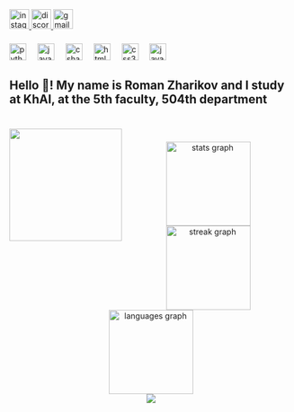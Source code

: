 <div align="left">
  <a href="https://www.instagram.com/zong1452/" target="_blank">
    <img src="https://img.shields.io/static/v1?message=Instagram&logo=instagram&label=ZONG&color=E4405F&logoColor=white&labelColor=&style=for-the-badge" height="35" alt="instagram logo"  />
  </a>
  <a href="https://discordapp.com/users/469192088525733903/" target="_blank">
    <img src="https://img.shields.io/static/v1?message=Discord&logo=discord&label=ZONG&color=7289DA&logoColor=white&labelColor=&style=for-the-badge" height="35" alt="discord logo"  />
  </a>
  <a href="r.o.zharikov@student.khai.edu" target="_blank">
    <img src="https://img.shields.io/static/v1?message=Gmail&logo=gmail&label=Roman Zharikov&color=D14836&logoColor=white&labelColor=&style=for-the-badge" height="35" alt="gmail logo"  />
  </a>
</div>

###

<div align="left">
  <img src="https://cdn.jsdelivr.net/gh/devicons/devicon/icons/python/python-original.svg" height="30" alt="python logo"  />
  <img width="12" />
  <img src="https://cdn.jsdelivr.net/gh/devicons/devicon/icons/java/java-original.svg" height="30" alt="java logo"  />
  <img width="12" />
  <img src="https://cdn.jsdelivr.net/gh/devicons/devicon/icons/csharp/csharp-original.svg" height="30" alt="csharp logo"  />
  <img width="12" />
  <img src="https://cdn.jsdelivr.net/gh/devicons/devicon/icons/html5/html5-original.svg" height="30" alt="html5 logo"  />
  <img width="12" />
  <img src="https://cdn.jsdelivr.net/gh/devicons/devicon/icons/css3/css3-original.svg" height="30" alt="css3 logo"  />
  <img width="12" />
  <img src="https://cdn.jsdelivr.net/gh/devicons/devicon/icons/javascript/javascript-original.svg" height="30" alt="javascript logo"  />
</div>

###

<h2 align="left">Hello 👋! My name is Roman Zharikov and I study at KhAI, at the 5th faculty, 504th department</h2>

###

<br clear="both">

<img align="left" height="200" src="https://avatars.githubusercontent.com/u/90527117?s=400&u=27acab955eaa644d3429dcb972ed37d5af672357&v=4"  />

###

<div align="center">
  <img src="https://github-readme-stats.vercel.app/api?username=RomamZharikov&hide_title=false&hide_rank=true&show_icons=true&include_all_commits=true&count_private=true&disable_animations=false&theme=dark&locale=en&hide_border=true" height="150" alt="stats graph"  />
  <img src="https://streak-stats.demolab.com?user=RomamZharikov&locale=en&mode=daily&theme=dark&hide_border=false&border_radius=1" height="150" alt="streak graph"  />
  <img src="https://github-readme-stats.vercel.app/api/top-langs?username=RomamZharikov&locale=en&hide_title=false&layout=compact&card_width=320&langs_count=5&theme=dark&hide_border=false" height="150" alt="languages graph"  />
</div>

<div align="center">
  <img src="https://profile-counter.glitch.me/RomamZharikov/count.svg?"  />
</div>

###